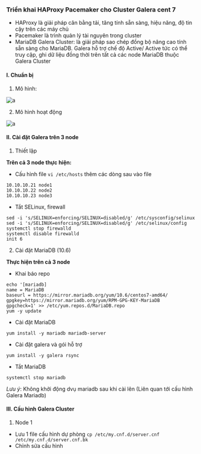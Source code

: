 ### Triển khai HAProxy Pacemaker cho Cluster Galera cent 7

- HAProxy là giải pháp cân bằng tải, tăng tính sẵn sàng, hiệu năng, độ tin cậy trên các máy chủ
- Pacemaker là trình quản lý tài nguyên trong cluster
- MariaDB Galera Cluster: là giải pháp sao chép đồng bộ nâng cao tính sẵn sàng cho MariaDB. Galera hỗ trợ chế độ Active/ Active tức có thể truy cập, ghi dữ liệu đồng thời trên tất cả các node MariaDB thuộc Galera Cluster

#### I. Chuẩn bị
1. Mô hình:

![a](https://f6-zpcloud.zdn.vn/7527633728518133919/4d8c152adc031b5d4212.jpg)

2. Mô hình hoạt động 

![a](https://f5-zpcloud.zdn.vn/7471989514353115867/eb3addb5be9b79c5208a.jpg)

#### II. Cài đặt Galera trên 3 node

1. Thiết lập

**Trên cả 3 node thực hiện:**

- Cấu hình file `vi /etc/hosts` thêm các dòng sau vào file

```
10.10.10.21 node1
10.10.10.22 node2
10.10.10.23 node3
```

- Tắt SELinux, firewall 

```
sed -i 's/SELINUX=enforcing/SELINUX=disabled/g' /etc/sysconfig/selinux
sed -i 's/SELINUX=enforcing/SELINUX=disabled/g' /etc/selinux/config
systemctl stop firewalld
systemctl disable firewalld
init 6
```

2. Cài đặt MariaDB (10.6)

**Thực hiện trên cả 3 node**

- Khai báo repo

```
echo '[mariadb]
name = MariaDB
baseurl = https://mirror.mariadb.org/yum/10.6/centos7-amd64/
gpgkey=https://mirror.mariadb.org/yum/RPM-GPG-KEY-MariaDB
gpgcheck=1' >> /etc/yum.repos.d/MariaDB.repo
yum -y update
```

- Cài đặt MariaDB

`yum install -y mariadb mariadb-server`

- Cài đặt galera và gói hỗ trợ

`yum install -y galera rsync`

- Tắt MariaDB

`systemctl stop mariadb`

*Lưu ý*: Không khởi động dvụ mariadb sau khi cài lên (Liên quan tới cấu hình Galera Mariadb)

#### III. Cấu hình Galera Cluster

1. Node 1

- Lưu 1 file cấu hình dự phòng `cp /etc/my.cnf.d/server.cnf /etc/my.cnf.d/server.cnf.bk`
- Chỉnh sửa cấu hình

```



